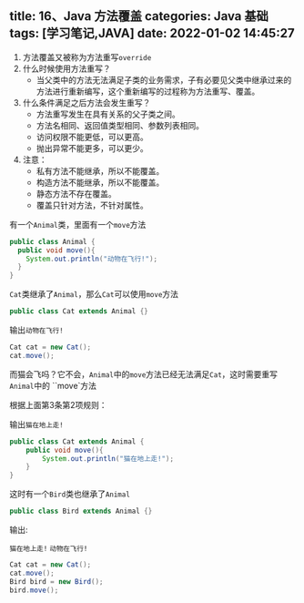title: 16、Java 方法覆盖
categories: Java 基础
tags: [学习笔记,JAVA]
date: 2022-01-02 14:45:27
---
1. 方法覆盖又被称为方法重写`override`
2. 什么时候使用方法重写？
   - 当父类中的方法无法满足子类的业务需求，子有必要见父类中继承过来的方法进行重新编写，这个重新编写的过程称为方法重写、覆盖。
3. 什么条件满足之后方法会发生重写？
   - 方法重写发生在具有关系的父子类之间。
   - 方法名相同、返回值类型相同、参数列表相同。
   - 访问权限不能更低，可以更高。
   - 抛出异常不能更多，可以更少。
4. 注意：
   - 私有方法不能继承，所以不能覆盖。
   - 构造方法不能继承，所以不能覆盖。
   - 静态方法不存在覆盖。
   - 覆盖只针对方法，不针对属性。



有一个`Animal`类，里面有一个`move`方法

```java
public class Animal {
  public void move(){
    System.out.println("动物在飞行!");
  }
}
```

`Cat`类继承了`Animal`，那么`Cat`可以使用`move`方法

```java
public class Cat extends Animal {}
```

输出`动物在飞行!`


```java
Cat cat = new Cat();
cat.move();
```

而猫会飞吗？它不会，`Animal`中的`move`方法已经无法满足`Cat`，这时需要重写`Animal`中的 ``move`方法

根据上面第3条第2项规则：

输出`猫在地上走!`

```java
public class Cat extends Animal {
    public void move(){
        System.out.println("猫在地上走!");
    }
}
```

这时有一个`Bird`类也继承了`Animal`

```java
public class Bird extends Animal {}
```

输出:

`猫在地上走!`
`动物在飞行!`

```java
Cat cat = new Cat();
cat.move();
Bird bird = new Bird();
bird.move();
```